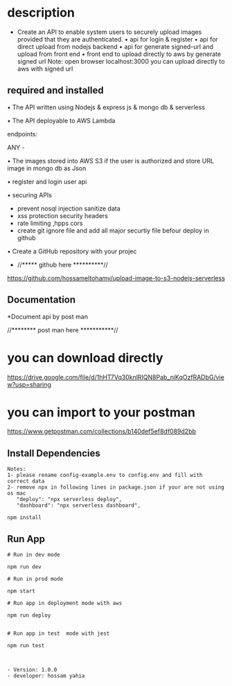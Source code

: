 # description 

* Create an API to enable system users to securely upload images provided that they are 
authenticated.
• api for login & register
• api for direct upload from nodejs backend
• api for generate signed-url and upload from front end
• front end to upload directly to aws by generate signed url 
Note: open browser localhost:3000 you can upload directly to aws with signed url 




## required and installed 

• The API  written using Nodejs & express js & mongo db &  serverless 


•  The API  deployable to AWS Lambda 

endpoints:
 
  ANY - 


• The images stored into AWS S3 if the user is authorized
  and store URL image in mongo db as Json 


• register and login user api

•  securing  APIs 

- prevent nosql injection sanitize data 
- xss protection security headers
- rate limiting ,hpps cors
- create git ignore file and add all major securtiy file befour deploy in github

•  Create a GitHub repository with your projec

- //***** github here **********//

https://github.com/hossameltohamy/upload-image-to-s3-nodejs-serverless
## Documentation 

*Document api by post man 

//******** post man here ***********//
# you can download directly 
https://drive.google.com/file/d/1hHT7Vq30knlRIQN8Pab_niKqOzfRADbG/view?usp=sharing
# you can import to your postman
https://www.getpostman.com/collections/b140def5ef8df089d2bb


## Install Dependencies
 ```
Notes: 
1- please rename config-example.env to config.env and fill with correct data
2- remove npx in following lines in package.json if your are not using os mac 
    "deploy": "npx serverless deploy",
    "dashboard": "npx serverless dashboard",
```

```
npm install
```

## Run App

```
# Run in dev mode

npm run dev

# Run in prod mode

npm start

# Run app in deployment mode with aws

npm run deploy


# Run app in test  mode with jest

npm run test



- Version: 1.0.0
- developer: hossam yahia 


